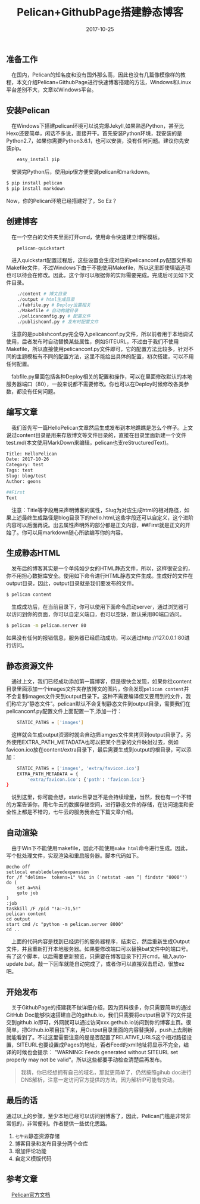 ﻿---
title: Pelican+GithubPage搭建静态博客
toc: true
date: 2017-10-25
description: 十分钟使用pelican搭建静态博客，pelican也是除了hexo外用的比较多的静态博客框架，由于是Python和jinja2写的，可维护性比较高
category: 
 - 前端
tag:
 - pelican
 - 静态博客
---

## 准备工作
&emsp;在国内，Pelican的知名度和没有国外那么高，因此也没有几篇像模像样的教程，本文介绍Pelican+GithubPage进行快速博客搭建的方法，Windows和Linux平台差别不大，文章以Windows平台。

## 安装Pelican
&emsp;在Windows下搭建pelican环境可以说完爆Jekyll,如果熟悉Python，甚至比Hexo还要简单，闲话不多说，直接开干。首先安装Python环境，我安装的是Python2.7，如果你需要Python3.6.1，也可以安装，没有任何问题。建议你先安装pip。
```python
    easy_install pip
```
&emsp;安装完Python后，使用pip很方便安装pelican和markdown。
```bash
$ pip install pelican
$ pip install markdown
```
Now，你的Pelican环境已经搭建好了，So Ez？

## 创建博客
&emsp;在一个空白的文件夹里面打开cmd，使用命令快速建立博客模板。
```python
    pelican-quickstart
```
&emsp;进入quickstart配置过程后，这些设置会生成对应的pelicanconf.py配置文件和Makefile文件，不过Windows下由于不能使用Makefile，所以这里即使填错选项也可以待会在修改。因此，这个你可以根据你的实际需要完成。完成后可见如下文件目录。
```python
    ./content # 博文目录
    ./output # html生成目录
    ./fabfile.py # Deploy设置相关
    ./Makefile # 自动构建目录
    ./pelicanconfig.py # 配置文件
    ./publishconf.py # 发布时配置文件
```
&emsp;注意的是publishconf.py完全导入pelicanconf.py文件，所以前者用于本地调试使用，后者发布时自动替换某些属性，例如SITEURL，不过由于我们不使用Makefile，所以直接使用pelicanconf.py文件即可，它的配置方法比较多，针对不同的主题模板有不同的配置方法，这里不能给出具体的配置，初次搭建，可以不用任何配置。

&emsp;fabfile.py里面包括各种Deploy相关的配置和操作，可以在里面修改默认的本地服务器端口（80），一般来说都不需要修改。你也可以在Deploy时候修改各类参数，都没有任何问题。

## 编写文章
&emsp;我们首先写一篇HelloPelican文章然后生成发布到本地瞧瞧是怎么个样子。上文说过content目录是用来存放博文等文件目录的，直接在目录里面新建一个文件test.md(本文使用MarkDown来编辑，pelican也支reStructuredText)。
```bash
Title: HelloPelican
Date: 2017-10-26
Category: test
Tags: test
Slug: blog/test
Author: geons

##First
Text
```
&emsp;注意：Title等字段用来声明博客的属性，Slug为对应生成html的相对路径，如果上述最终生成路径是blog目录下的hello.html,这些字段还可以自定义，这个进阶内容可以后面再说。出去属性声明外的部分都是正文内容，##First就是正文的开始了。你可以用markdown随心所欲编写你的内容。

## 生成静态HTML
&emsp;发布后的博客其实是一个单纯如少女的HTML静态文件，所以，这样很安全的，你不用担心数据库安全。使用如下命令进行HTML静态文件生成。生成好的文件在output目录，因此，output目录就是我们要发布的文件。
```bash
$ pelican content
```
&emsp;生成成功后，在当前目录下，你可以使用下面命令启动server，通过浏览器可以访问到你的页面，你可以自定义端口，也可以空缺，默认采用80端口访问。
```bash
$ pelican -m pelican.server 80
```
如果没有任何的报错信息，服务器已经启动成功，可以通过http://127.0.0.1:80进行访问。

## 静态资源文件
&emsp;通过上文，我们已经成功添加第一篇博客，但是很快会发现，如果你往content目录里面添加一个images文件夹存放博文的图片，你会发现`pelican content`并不会复制images文件夹到output目录下。这种不需要编译但又要用到的文件，我们称它为“静态文件”。pelican默认不会复制静态文件到output目录，需要我们在pelicanconf.py配置文件上面配置一下,添加一行：
```bash
    STATIC_PATHS = ['images']
```
&emsp;这样就会生成output资源时就会自动把iamges文件夹拷贝到output目录了。另外使用EXTRA_PATH_METADATA也可以把某个目录的文件映射过去，例如favicon.ico放在content/extra目录下，最后需要生成到output的根目录，可以添加：
```bash
    STATIC_PATHS = ['images', 'extra/favicon.ico']
    EXTRA_PATH_METADATA = {
        'extra/favicon.ico': {'path': 'favicon.ico'}
}
```
&emsp;说到这里，你可能会想，static目录岂不是会持续增量，当然，我也有一个不错的方案告诉你，用七牛云的数据存储空间，进行静态文件的存储，在访问速度和安全性上都是不错的，七牛云的服务我会在下篇文章介绍。

## 自动渲染
&emsp;由于Win下不能使用makefile，因此不能使用`make html`命令进行生成。因此，写个批处理文件，实现渲染和重启服务器。脚本代码如下。
```
@echo off
setlocal enabledelayedexpansion
for /f "delims=  tokens=1" %%i in ('netstat -aon ^| findstr "8000"') do (
    set a=%%i
    goto job
)
:job
taskkill /F /pid "!a:~71,5!"
pelican content
cd output
start cmd /c "python -m pelican.server 8000"
cd ..
```
&emsp;上面的代码内容是找到已经运行的服务器程序，结束它，然后重新生成Output文件，并且重新打开本地服务器。如果要修改端口可以替换bat文件中的端口号。有了这个脚本，以后需要更新预览，只需要在博客目录下打开cmd，输入auto-update.bat，敲一下回车就能自动完成了，或者你可以直接双击启动，很放ez吧。

## 开始发布
&emsp;关于GithubPage的搭建我不做详细介绍，因为资料很多，你只需要简单的通过GitHub Doc能够快速搭建自己的github.io，我们只需要将output目录下的文件提交到github.io即可，外网就可以通过访问xxx.gethub.io访问到你的博客主页。很简单，把Github.io项目拉下来，用Output目录里面的内容替换掉，push上去刷新就能看到了。不过这里需要注意的是是否配置了RELATIVE_URLS这个相对路径设置，SITEURL也要设置成Pages的地址，否者Feed的xml地址将显示不完全，编译的时候也会提示： "WARNING: Feeds generated without SITEURL set properly may not be valid"。所以这些都要手动检查清楚后再发布。

> 我猜，你已经想拥有自己的域名，那就更简单了，仍然按照gihub doc进行DNS解析，注意一定访问官方提供的方法，因为解析IP可能有变动。  

## 最后的话
通过以上的步骤，至少本地已经可以访问到博客了，因此，Pelican门槛是非常非常低的，非常便利。作者提供一些优化思路。

1. `七牛云`静态资源存储
2. 博客目录和发布目录分两个仓库
3. 增加评论功能
4. 自定义模版代码


## 参考文章
&emsp;[Pelican官方文档](http://docs.getpelican.com/en/3.7.1/index.html)



